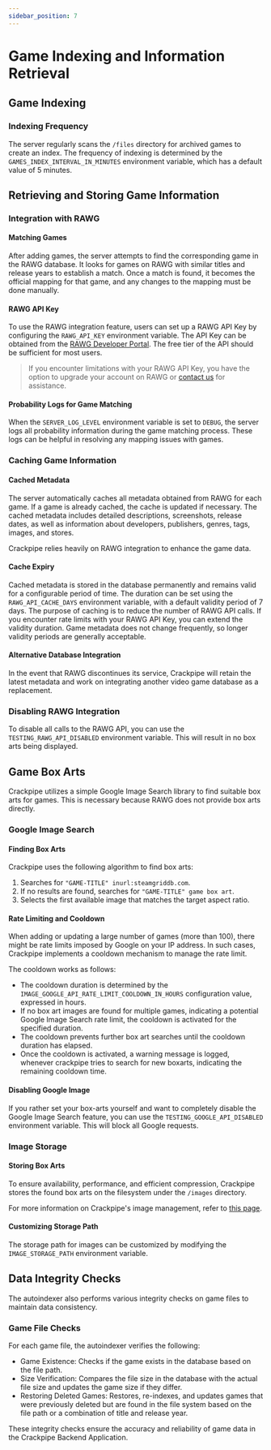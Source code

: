 ```yaml
---
sidebar_position: 7
---
```


# Game Indexing and Information Retrieval

## Game Indexing

### Indexing Frequency

The server regularly scans the `/files` directory for archived games to create an index. The frequency of indexing is determined by the `GAMES_INDEX_INTERVAL_IN_MINUTES` environment variable, which has a default value of 5 minutes.

## Retrieving and Storing Game Information

### Integration with RAWG

#### Matching Games

After adding games, the server attempts to find the corresponding game in the RAWG database. It looks for games on RAWG with similar titles and release years to establish a match. Once a match is found, it becomes the official mapping for that game, and any changes to the mapping must be done manually.

#### RAWG API Key

To use the RAWG integration feature, users can set up a RAWG API Key by configuring the `RAWG_API_KEY` environment variable. The API Key can be obtained from the [RAWG Developer Portal](https://rawg.io/login/?forward=developer). The free tier of the API should be sufficient for most users.

> If you encounter limitations with your RAWG API Key, you have the option to upgrade your account on RAWG or [contact us](mailto:contact@phalco.de) for assistance.

#### Probability Logs for Game Matching

When the `SERVER_LOG_LEVEL` environment variable is set to `DEBUG`, the server logs all probability information during the game matching process. These logs can be helpful in resolving any mapping issues with games.

### Caching Game Information

#### Cached Metadata

The server automatically caches all metadata obtained from RAWG for each game. If a game is already cached, the cache is updated if necessary. The cached metadata includes detailed descriptions, screenshots, release dates, as well as information about developers, publishers, genres, tags, images, and stores.

Crackpipe relies heavily on RAWG integration to enhance the game data.

#### Cache Expiry

Cached metadata is stored in the database permanently and remains valid for a configurable period of time. The duration can be set using the `RAWG_API_CACHE_DAYS` environment variable, with a default validity period of 7 days. The purpose of caching is to reduce the number of RAWG API calls. If you encounter rate limits with your RAWG API Key, you can extend the validity duration. Game metadata does not change frequently, so longer validity periods are generally acceptable.

#### Alternative Database Integration

In the event that RAWG discontinues its service, Crackpipe will retain the latest metadata and work on integrating another video game database as a replacement.

### Disabling RAWG Integration

To disable all calls to the RAWG API, you can use the `TESTING_RAWG_API_DISABLED` environment variable. This will result in no box arts being displayed.

## Game Box Arts

Crackpipe utilizes a simple Google Image Search library to find suitable box arts for games. This is necessary because RAWG does not provide box arts directly.

### Google Image Search

#### Finding Box Arts

Crackpipe uses the following algorithm to find box arts:

1. Searches for `"GAME-TITLE" inurl:steamgriddb.com`.
2. If no results are found, searches for `"GAME-TITLE" game box art`.
3. Selects the first available image that matches the target aspect ratio.

#### Rate Limiting and Cooldown

When adding or updating a large number of games (more than 100), there might be rate limits imposed by Google on your IP address. In such cases, Crackpipe implements a cooldown mechanism to manage the rate limit.

The cooldown works as follows:

- The cooldown duration is determined by the `IMAGE_GOOGLE_API_RATE_LIMIT_COOLDOWN_IN_HOURS` configuration value, expressed in hours.
- If no box art images are found for multiple games, indicating a potential Google Image Search rate limit, the cooldown is activated for the specified duration.
- The cooldown prevents further box art searches until the cooldown duration has elapsed.
- Once the cooldown is activated, a warning message is logged, whenever crackpipe tries to search for new boxarts, indicating the remaining cooldown time.

#### Disabling Google Image

If you rather set your box-arts yourself and want to completely disable the Google Image Search feature, you can use the `TESTING_GOOGLE_API_DISABLED` environment variable. This will block all Google requests.

### Image Storage

#### Storing Box Arts

To ensure availability, performance, and efficient compression, Crackpipe stores the found box arts on the filesystem under the `/images` directory.

For more information on Crackpipe's image management, refer to [this page](images.md).

#### Customizing Storage Path

The storage path for images can be customized by modifying the `IMAGE_STORAGE_PATH` environment variable.

## Data Integrity Checks

The autoindexer also performs various integrity checks on game files to maintain data consistency.

### Game File Checks

For each game file, the autoindexer verifies the following:

- Game Existence: Checks if the game exists in the database based on the file path.
- Size Verification: Compares the file size in the database with the actual file size and updates the game size if they differ.
- Restoring Deleted Games: Restores, re-indexes, and updates games that were previously deleted but are found in the file system based on the file path or a combination of title and release year.

These integrity checks ensure the accuracy and reliability of game data in the Crackpipe Backend Application.
